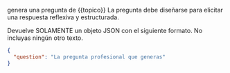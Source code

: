 genera una pregunta de {{topico}}
La pregunta debe diseñarse para elicitar una respuesta reflexiva y estructurada.

Devuelve SOLAMENTE un objeto JSON con el siguiente formato. No incluyas ningún otro texto.

```json
{
  "question": "La pregunta profesional que generas"
}